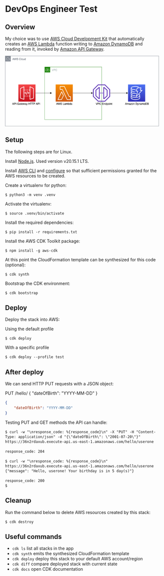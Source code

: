 
# DevOps Engineer Test


## Overview

My choice was to use [AWS Cloud Development Kit](https://docs.aws.amazon.com/cdk/v2/guide/home.html) that automatically creates an [AWS Lambda](https://aws.amazon.com/lambda/) function writing to [Amazon DynamoDB](https://aws.amazon.com/dynamodb/) and reading from it, invoked by [Amazon API Gateway](https://aws.amazon.com/api-gateway/).

![architecture](docs/architecture.png)

## Setup

The following steps are for Linux.

Install [Node.js](https://nodejs.org/en/download/package-manager). Used version v20.15.1 LTS.

Install [AWS CLI](https://docs.aws.amazon.com/cli/latest/userguide/getting-started-install.html) and [configure](https://docs.aws.amazon.com/cli/latest/userguide/cli-configure-files.html) so that sufficient permissions granted for the AWS resources to be created.

Create a virtualenv for python:

```
$ python3 -m venv .venv
```

Activate the virtualenv:

```
$ source .venv/bin/activate
```

Install the required dependencies:

```
$ pip install -r requirements.txt
```

Install the AWS CDK Toolkit package:

```
$ npm install -g aws-cdk
```

At this point the CloudFormation template can be synthesized for this code (optional):

```
$ cdk synth
```

Bootstrap the CDK environment:

```
$ cdk bootstrap
```

## Deploy

Deploy the stack into AWS:

Using the default profile

```
$ cdk deploy
```

With a specific profile

```
$ cdk deploy --profile test
```

## After deploy

We can send HTTP PUT requests with a JSON object:

PUT /hello/<username> { "dateOfBirth": "YYYY-MM-DD" }

```json
{
    "dateOfBirth": "YYYY-MM-DD"
}
```

Testing PUT and GET methods the API can handle:

```
$ curl -w "\nresponse_code: %{response_code}\n" -X "PUT" -H "Content-Type: application/json" -d "{\"dateOfBirth\": \"2001-07-20\"}" https://36n2rdaxub.execute-api.us-east-1.amazonaws.com/hello/userone

response_code: 204

$ curl -w "\nresponse_code: %{response_code}\n" https://36n2rdaxub.execute-api.us-east-1.amazonaws.com/hello/userone
{"message": "Hello, userone! Your birthday is in 5 day(s)"}

response_code: 200
$
```

## Cleanup

Run the command below to delete AWS resources created by this stack:

```
$ cdk destroy
```

## Useful commands

 * `cdk ls`          list all stacks in the app
 * `cdk synth`       emits the synthesized CloudFormation template
 * `cdk deploy`      deploy this stack to your default AWS account/region
 * `cdk diff`        compare deployed stack with current state
 * `cdk docs`        open CDK documentation
